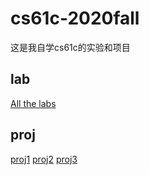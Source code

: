 # cs61c-2020fall
这是我自学cs61c的实验和项目

## lab
[All the labs](https://github.com/howIdobetter/cs61c-lab-2020fall)

## proj
[proj1](https://github.com/howIdobetter/cs61c-2020fall-proj1)
[proj2](https://github.com/howIdobetter/cs61c-2020fall-proj2)
[proj3](https://github.com/howIdobetter/cs61c-2020fall-proj3)

